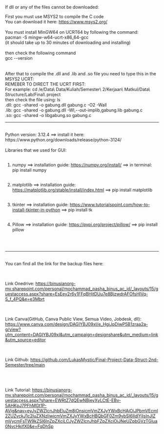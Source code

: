
If dll or any of the files cannot be downloaded: <br>

First you must use MSYS2 to compile the C code <br>
You can download it here: https://www.msys2.org/ <br>
<br>
You must install MinGW64 on UCRT64 by following the command:<br>
pacman -S mingw-w64-ucrt-x86_64-gcc<br>
(it should take up to 30 minutes of downloading and installing)<br>
<br>
then check the following command<br>
gcc --version<br><br><br>
After that to compile the .dll and .lib and .so file you need to type this in the MSYS2 UCRT:<br>
REMEBER TO DIRECT THE UCRT FIRST: <br>
For example: cd /e/Data\ Data/Kuliah/Semester\ 2/Kerjaan\ Matkul/Data\ Structure/Lab/Final\ project <br>
then check the file using: ls <br>
.dll: gcc -shared -o gabung.dll gabung.c -O2 -Wall <br> 
.lib: gcc -shared -o gabung.dll -Wl,--out-implib,gabung.lib gabung.c <br>
.so: gcc -shared -o libgabung.so gabung.c <br>


-----------------------------------------------------------------------

<br>
Python version: 3.12.4 ==> install it here: https://www.python.org/downloads/release/python-3124/<br>
<br>
Libraries that we used for GUI:<br><br>

1. numpy ==> installation guide: https://numpy.org/install/ ==> in terminal: pip install numpy<br><br>

2. matplotlib ==> installation guide: https://matplotlib.org/stable/install/index.html ==> pip install matplotlib<br><br>

3. tkinter ==> installation guide: https://www.tutorialspoint.com/how-to-install-tkinter-in-python ==> pip install tk<br><br>

4. Pillow ==> installation guide: https://pypi.org/project/pillow/ ==> pip install pillow<br><br>
<br>

-----------------------------------------------------------------------
<br>
You can find all the link for the backup files here: <br>
<br><br>

Link Onedrive: https://binusianorg-my.sharepoint.com/personal/mochammad_pasha_binus_ac_id/_layouts/15/guestaccess.aspx?share=EsEey2r6y1FFqBHjtDUu7e8BjzwdrAFOfsHlVq-S_f_4PQ&e=e3Mbrt
<br><br><br>

Link Canva(GitHub, Canva Public View, Semua Video, Jobdesk, dll): https://www.canva.com/design/DAGIYBJ09xI/e_HgiJpDiwP5B1zraa2a-g/view?utm_content=DAGIYBJ09xI&utm_campaign=designshare&utm_medium=link&utm_source=editor
<br><br><br>

Link Github: https://github.com/LukasMystic/Final-Project-Data-Struct-2nd-Semester/tree/main

<br><br><br>
Link Tutorial: https://binusianorg-my.sharepoint.com/personal/mochammad_pasha_binus_ac_id/_layouts/15/guestaccess.aspx?share=EWRtZ7dQEwNBjeyXyLCtE-EBv-5AHKpJ7PFhMGt1P-AVig&nav=eyJyZWZlcnJhbEluZm8iOnsicmVmZXJyYWxBcHAiOiJPbmVEcml2ZUZvckJ1c2luZXNzIiwicmVmZXJyYWxBcHBQbGF0Zm9ybSI6IldlYiIsInJlZmVycmFsTW9kZSI6InZpZXciLCJyZWZlcnJhbFZpZXciOiJNeUZpbGVzTGlua0NvcHkifX0&e=FqDhSp


